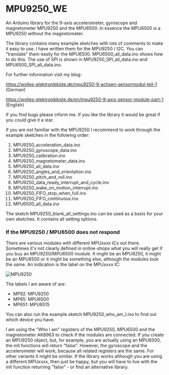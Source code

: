 # MPU9250_WE
An Arduino library for the 9-axis accelerometer, gyroscope and magnetometer MPU9250 and the MPU6500. In essence the MPU6500 is a MPU9250 without the magnetometer.

The library contains many example sketches with lots of comments to make it easy to use. I have written them for the MPU9250 / I2C. You can "translate" them easily for the MPU6500. MPU6500_all_data.ino shows how to do this. The use of SPI is shown in MPU9250_SPI_all_data.ino and MPU6500_SPI_all_data.ino.

For further information visit my blog:

https://wolles-elektronikkiste.de/mpu9250-9-achsen-sensormodul-teil-1   (German)

https://wolles-elektronikkiste.de/en/mpu9250-9-axis-sensor-module-part-1    (English) 

If you find bugs please inform me. If you like the library it would be great if you could give it a star. 

If you are not familiar with the MPU9250 I recommend to work through the example sketches in the following order:

1. MPU9250_acceleration_data.ino
2. MPU9250_gyroscope_data.ino
3. MPU9250_calibration.ino
4. MPU9250_magnetometer_data.ino
5. MPU9250_all_data.ino
6. MPU9250_angles_and_orientation.ino
7. MPU9250_pitch_and_roll.ino
8. MPU9250_data_ready_interrupt_and_cycle.ino
9. MPU9250_wake_on_motion_interrupt.ino
10. MPU9250_FIFO_stop_when_full.ino
11. MPU9250_FIFO_continuous.ino
12. MPU6500_all_data.ino

The sketch MPU9250_blank_all_settings.ino can be used as a basis for your own sketches. It contains all setting options.

<h3>If the MPU9250 / MPU6500 does not respond</h3>

There are various modules with different MPUxxxx ICs out there. Sometimes it's not clearly defined in online-shops what you will really get if you buy an MPU9250/MPU6500 module. It might be an MPU9250, it might be an MPU6500 or it might be something else, although the modules look the same. An indication is the label on the MPUxxxx IC:

![MPU9250](https://user-images.githubusercontent.com/41305162/181456778-d3f69414-2627-445b-82b9-560dbfcbf982.jpg)

The labels I am aware of are:

 - MP92: MPU9250
 - MP65: MPU6500
 - MP651: MPU6515
 
You can also run the example sketch MPU9250_who_am_I.ino to find out which device you have.
 
I am using the "Who I am" registers of the MPU9250, MPU6500 and the magnetometer AK8963 to check if the modules are connected. If you create an MPU9250 object, but, for example, you are actually using an MPU6500, the init functions will return "false". However, the gyroscope and the accelerometer will work, because all related registers are the same. For other variants it might be similar. If the library works although you are using a different MPUxxxx, then just be happy, but you will have to live with the init function returning "false" - or find an alternative library. 
